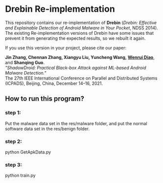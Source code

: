 # Drebin Re-implementation

This repository contains our re-implementation of **Drebin** (*Drebin: Effective and Explainable Detection of Android Malware in Your Pocket*, NDSS 2014). The existing Re-implementation versions of Drebin have some issues that prevent it from generating the expected results, so we rebuilt it again.

If you use this version in your project, please cite our paper:

**Jin Zhang, Chennan Zhang, Xiangyu Liu, Yuncheng Wang,** [**Wenrui Diao**](https://diaowenrui.github.io/), and **Shanqing Guo**.  
*"ShadowDroid: Practical Black-box Attack against ML-based Android Malware Detection."*  
The 27th IEEE International Conference on Parallel and Distributed Systems (ICPADS), Beijing, China, December 14–16, 2021.

## How to run this program?
### step 1:
Put the malware data set in the res/malware folder, and put the normal software data set in the res/benign folder.
### step 2:
python GetApkData.py
### step 3:
python train.py
